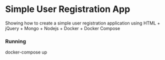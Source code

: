 # Simple User Registration App

Showing how to create a simple user registration application using HTML + jQuery + Mongo + Nodejs + Docker + Docker Compose

### Running

docker-compose up
